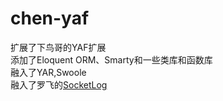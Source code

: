 # chen-yaf
扩展了下鸟哥的YAF扩展  
添加了Eloquent ORM、Smarty和一些类库和函数库  
融入了YAR,Swoole   
融入了罗飞的[SocketLog](https://github.com/luofei614/SocketLog)

